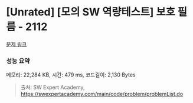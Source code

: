 # [Unrated] [모의 SW 역량테스트] 보호 필름 - 2112 

[문제 링크](https://swexpertacademy.com/main/code/problem/problemDetail.do?contestProbId=AV5V1SYKAaUDFAWu) 

### 성능 요약

메모리: 22,284 KB, 시간: 479 ms, 코드길이: 2,130 Bytes



> 출처: SW Expert Academy, https://swexpertacademy.com/main/code/problem/problemList.do